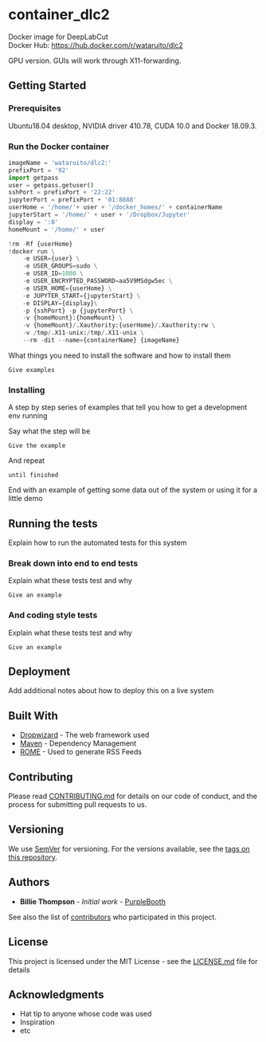 # container_dlc2

Docker image for DeepLabCut<BR>
Docker Hub: https://hub.docker.com/r/wataruito/dlc2

GPU version.
GUIs will work through X11-forwarding.

## Getting Started
### Prerequisites

Ubuntu18.04 desktop, NVIDIA driver 410.78, CUDA 10.0 and Docker 18.09.3.

### Run the Docker container

```python
imageName = 'wataruito/dlc2:'
prefixPort = '92'
import getpass
user = getpass.getuser()
sshPort = prefixPort + '22:22'
jupyterPort = prefixPort + '01:8888'
userHome = '/home/'+ user + '/docker_homes/' + containerName
jupyterStart = '/home/' + user + '/Dropbox/Jupyter'
display = ':0'
homeMount = '/home/' + user

!rm -Rf {userHome}
!docker run \
    -e USER={user} \
    -e USER_GROUPS=sudo \
    -e USER_ID=1000 \
    -e USER_ENCRYPTED_PASSWORD=aa5V9MSdgw5ec \
    -e USER_HOME={userHome} \
    -e JUPYTER_START={jupyterStart} \
    -e DISPLAY={display}\
    -p {sshPort} -p {jupyterPort} \
    -v {homeMount}:{homeMount} \
    -v {homeMount}/.Xauthority:{userHome}/.Xauthority:rw \
    -v /tmp/.X11-unix:/tmp/.X11-unix \
    --rm -dit --name={containerName} {imageName}
```



What things you need to install the software and how to install them

```
Give examples
```

### Installing

A step by step series of examples that tell you how to get a development env running

Say what the step will be

```
Give the example
```

And repeat

```
until finished
```

End with an example of getting some data out of the system or using it for a little demo

## Running the tests

Explain how to run the automated tests for this system

### Break down into end to end tests

Explain what these tests test and why

```
Give an example
```

### And coding style tests

Explain what these tests test and why

```
Give an example
```

## Deployment

Add additional notes about how to deploy this on a live system

## Built With

* [Dropwizard](http://www.dropwizard.io/1.0.2/docs/) - The web framework used
* [Maven](https://maven.apache.org/) - Dependency Management
* [ROME](https://rometools.github.io/rome/) - Used to generate RSS Feeds

## Contributing

Please read [CONTRIBUTING.md](https://gist.github.com/PurpleBooth/b24679402957c63ec426) for details on our code of conduct, and the process for submitting pull requests to us.

## Versioning

We use [SemVer](http://semver.org/) for versioning. For the versions available, see the [tags on this repository](https://github.com/your/project/tags). 

## Authors

* **Billie Thompson** - *Initial work* - [PurpleBooth](https://github.com/PurpleBooth)

See also the list of [contributors](https://github.com/your/project/contributors) who participated in this project.

## License

This project is licensed under the MIT License - see the [LICENSE.md](LICENSE.md) file for details

## Acknowledgments

* Hat tip to anyone whose code was used
* Inspiration
* etc
